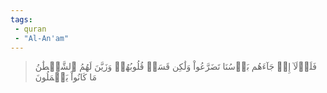 ```yaml
---
tags: 
 - quran 
 - "Al-An'am"
---
```


> فَلَوۡلَآ إِذۡ جَآءَهُم بَأۡسُنَا تَضَرَّعُواْ وَلَٰكِن قَسَتۡ قُلُوبُهُمۡ وَزَيَّنَ لَهُمُ ٱلشَّيۡطَٰنُ مَا كَانُواْ يَعۡمَلُونَ
